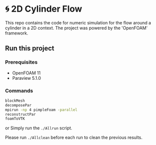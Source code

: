# 🌀 2D Cylinder Flow

This repo contains the code for numeric simulation for the flow around a cylinder in a 2D context. The project was powered by the 'OpenFOAM' framework.

## Run this project

### Prerequisites

+ OpenFOAM 11
+ Paraview 5.1.0

### Commands

```bash
blockMesh
decomposePar
mpirun -np 4 pimpleFoam -parallel
reconstructPar
foamToVTK
```

or Simply run the `./Allrun` script.

Please run `./Allclean` before each run to clean the previous results.
